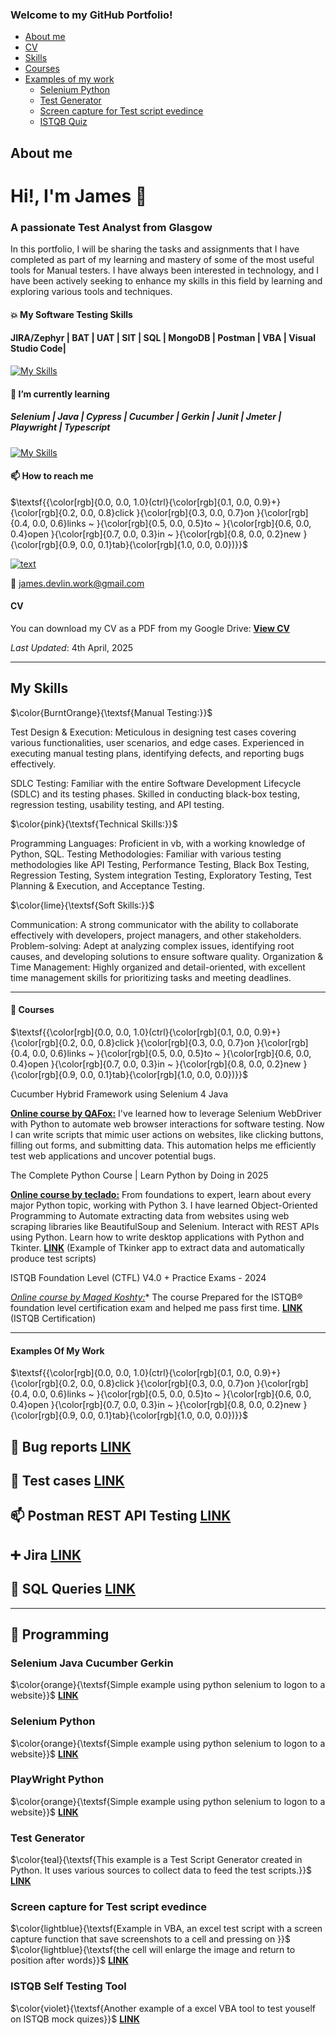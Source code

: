 ### Welcome to my GitHub Portfolio!
- [About me](#About-me)
- [CV](#cv)
- [Skills](#My-skills)
- [Courses](#closed_book-courses)
- [Examples of my work](#examples-of-my-work)
  * [Selenium Python](#Selenium-Python)
  * [Test Generator](#Test-Generator)
  * [Screen capture for Test script evedince](#Screen-capture-for-Test-script-evedince)
  * [ISTQB Quiz](#ISTQB-Self-Testing-Tool)

## About me
# Hi!, I'm James 👋 
### A passionate Test Analyst from Glasgow

In this portfolio, I will be sharing the tasks and assignments that I have completed as part of my learning and mastery of some of the most useful tools for Manual testers. I have always been interested in technology, and I have been actively seeking to enhance my skills in this field by learning and exploring various tools and techniques.

#### :collision: My Software Testing Skills 
#### JIRA/Zephyr | BAT | UAT | SIT | SQL | MongoDB | Postman | VBA | Visual Studio Code|
[![My Skills](https://skillicons.dev/icons?i=github,mongodb,mysql,postman,pycharm,vscode)](https://skillicons.dev)

#### :seedling: I’m currently learning
##### Selenium | Java | Cypress | Cucumber | Gerkin | Junit | Jmeter | Playwright | Typescript 
[![My Skills](https://skillicons.dev/icons?i=gherkin,java,jquery,maven,selenium,cypress)](https://skillicons.dev)

#### 📫 How to reach me 
$\textsf{{\color[rgb]{0.0, 0.0, 1.0}(ctrl}{\color[rgb]{0.1, 0.0, 0.9}+}{\color[rgb]{0.2, 0.0, 0.8}click }{\color[rgb]{0.3, 0.0, 0.7}on }{\color[rgb]{0.4, 0.0, 0.6}links ~ }{\color[rgb]{0.5, 0.0, 0.5}to ~ }{\color[rgb]{0.6, 0.0, 0.4}open }{\color[rgb]{0.7, 0.0, 0.3}in ~ }{\color[rgb]{0.8, 0.0, 0.2}new }{\color[rgb]{0.9, 0.0, 0.1}tab}{\color[rgb]{1.0, 0.0, 0.0})}}$

[![text](https://img.shields.io/badge/LinkedIn-0077B5?style=for-the-badge&logo=linkedin&logoColor=white)](https://www.linkedin.com/in/james-devlin-2b395124)

📧 james.devlin.work@gmail.com


#### CV

You can download my CV as a PDF from my Google Drive: **[View CV](https://drive.google.com/file/d/1L_7J1yEEJixCmIigqrfKNTrYw4PWX1Kj/view?usp=sharing)**

*Last Updated*: 4th April, 2025

___________________________

## My Skills

$\color{BurntOrange}{\textsf{Manual Testing:}}$

Test Design & Execution: Meticulous in designing test cases covering various functionalities, user scenarios, and edge cases. Experienced in executing manual testing plans, identifying defects, and reporting bugs effectively. 

SDLC Testing: Familiar with the entire Software Development Lifecycle (SDLC) and its testing phases. Skilled in conducting black-box testing, regression testing, usability testing, and API testing. 

$\color{pink}{\textsf{Technical Skills:}}$

Programming Languages: Proficient in vb, with a working knowledge of Python, SQL. 
Testing Methodologies: Familiar with various testing methodologies like API Testing, Performance Testing, Black Box Testing, Regression Testing, System integration Testing, Exploratory Testing, Test Planning & Execution, and Acceptance Testing.

$\color{lime}{\textsf{Soft Skills:}}$

Communication: A strong communicator with the ability to collaborate effectively with developers, project managers, and other stakeholders.
Problem-solving: Adept at analyzing complex issues, identifying root causes, and developing solutions to ensure software quality.
Organization & Time Management: Highly organized and detail-oriented, with excellent time management skills for prioritizing tasks and meeting deadlines.


___________________________

#### :closed_book: Courses
$\textsf{{\color[rgb]{0.0, 0.0, 1.0}(ctrl}{\color[rgb]{0.1, 0.0, 0.9}+}{\color[rgb]{0.2, 0.0, 0.8}click }{\color[rgb]{0.3, 0.0, 0.7}on }{\color[rgb]{0.4, 0.0, 0.6}links ~ }{\color[rgb]{0.5, 0.0, 0.5}to ~ }{\color[rgb]{0.6, 0.0, 0.4}open }{\color[rgb]{0.7, 0.0, 0.3}in ~ }{\color[rgb]{0.8, 0.0, 0.2}new }{\color[rgb]{0.9, 0.0, 0.1}tab}{\color[rgb]{1.0, 0.0, 0.0})}}$

Cucumber Hybrid Framework using Selenium 4 Java 

**[Online course by QAFox:](https://www.youtube.com/watch?v=RlfkOIwhOVg&t=20148s)**
I've learned how to leverage Selenium WebDriver with Python to automate web browser interactions for software testing. Now I can write scripts that mimic user actions on websites, like clicking buttons, filling out forms, and submitting data. This automation helps me efficiently test web applications and uncover potential bugs. 


The Complete Python Course | Learn Python by Doing in 2025

**[Online course by teclado:](https://www.udemy.com/course/the-complete-python-course/?couponCode=ST13MT80425G3)**
From foundations to expert, learn about every major Python topic, working with Python 3. I have learned Object-Oriented Programming to Automate extracting data from websites using web scraping libraries like BeautifulSoup and Selenium. Interact with REST APIs using Python. Learn how to write desktop applications with Python and Tkinter. **[LINK](https://drive.google.com/file/d/1L_7J1yEEJixCmIigqrfKNTrYw4PWX1Kj/view?usp=sharing)** (Example of Tkinker app to extract data and automatically produce test scripts)


ISTQB Foundation Level (CTFL) V4.0 + Practice Exams - 2024

*[Online course by Maged Koshty:](https://www.udemy.com/course/certified-tester-foundation-level-ctfl/?couponCode=ST13MT80425G3)** 
The course Prepared for the ISTQB® foundation level certification exam and helped me pass first time. **[LINK](https://drive.google.com/file/d/1Bl_gXPpuOrVlUdU5mtKB10PxigDfr5zM/view?usp=sharing)** (ISTQB Certification)
___________________________

#### Examples Of My Work 
$\textsf{{\color[rgb]{0.0, 0.0, 1.0}(ctrl}{\color[rgb]{0.1, 0.0, 0.9}+}{\color[rgb]{0.2, 0.0, 0.8}click }{\color[rgb]{0.3, 0.0, 0.7}on }{\color[rgb]{0.4, 0.0, 0.6}links ~ }{\color[rgb]{0.5, 0.0, 0.5}to ~ }{\color[rgb]{0.6, 0.0, 0.4}open }{\color[rgb]{0.7, 0.0, 0.3}in ~ }{\color[rgb]{0.8, 0.0, 0.2}new }{\color[rgb]{0.9, 0.0, 0.1}tab}{\color[rgb]{1.0, 0.0, 0.0})}}$


## 🔎 Bug reports **[LINK](https://docs.google.com/spreadsheets/d/1WfKdyT8N7d3w5ks1jRehaH4KvMpF5OC-PrR4z5EHgo8/edit?usp=sharing)**

## :page_facing_up: Test cases **[LINK](https://docs.google.com/spreadsheets/d/1eQcu-MwFb1xUZdM-0yCmJuSZUykfWddLVzHBZWXmiyo/edit?usp=sharing)**

## :mailbox: Postman REST API Testing **[LINK](https://github.com/JamesDevTest/JamesDevTest/blob/main/Examples/Postman/Postman.md)**

## :heavy_plus_sign: Jira **[LINK](https://github.com/JamesDevTest/JamesDevTest/blob/main/Examples/Jira/Jira.md)**

## :floppy_disk: SQL Queries **[LINK](https://github.com/JamesDevTest/JamesDevTest/blob/main/Examples/SQL/SQL.md)**

___________________________
## :abcd: Programming

### Selenium Java Cucumber Gerkin

$\color{orange}{\textsf{Simple example using python selenium to logon to a website}}$  **[LINK](https://github.com/JamesDevTest/JamesDevTest/blob/main/Examples/Java%20Selenium%20Cucumber/SeleniumJave.md)**

### Selenium Python

$\color{orange}{\textsf{Simple example using python selenium to logon to a website}}$  **[LINK](https://github.com/JamesDevTest/JamesDevTest/blob/main/Examples/Python%20Selenium/Selenium.md)**

### PlayWright Python

$\color{orange}{\textsf{Simple example using python selenium to logon to a website}}$  **[LINK](https://github.com/JamesDevTest/JamesDevTest/blob/main/Examples/Playwright/Playwright.md)**


### Test Generator

$\color{teal}{\textsf{This example is a Test Script Generator created in Python. It uses various sources to collect data to feed the test scripts.}}$  **[LINK](https://github.com/JamesDevTest/JamesDevTest/blob/main/Examples/Test%20Generator/TestGen.md)**

### Screen capture for Test script evedince 

$\color{lightblue}{\textsf{Example in VBA, an excel test script with a screen capture function that save screenshots to a cell and pressing on }}$
$\color{lightblue}{\textsf{the cell will enlarge the image and return to position after words}}$ **[LINK](https://github.com/JamesDevTest/JamesDevTest/blob/main/Examples/Screen%20capture/ScreenCap.md)**

### ISTQB Self Testing Tool 

$\color{violet}{\textsf{Another example of a excel VBA tool to test youself on ISTQB mock quizes}}$ **[LINK](https://github.com/JamesDevTest/JamesDevTest/blob/main/Examples/ISTQB/ISTQB.md)**




<!---
JamesDevTest/JamesDevTest is a ✨ special ✨ repository because its `README.md` (this file) appears on your GitHub profile.
You can click the Preview link to take a look at your changes.
--->
